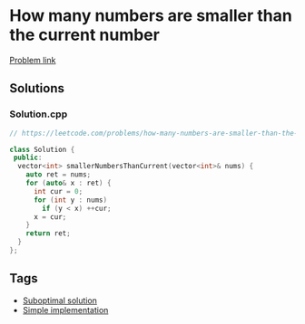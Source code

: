 # How many numbers are smaller than the current number

[Problem link](https://leetcode.com/problems/how-many-numbers-are-smaller-than-the-current-number)

## Solutions


### Solution.cpp
```cpp
// https://leetcode.com/problems/how-many-numbers-are-smaller-than-the-current-number

class Solution {
 public:
  vector<int> smallerNumbersThanCurrent(vector<int>& nums) {
    auto ret = nums;
    for (auto& x : ret) {
      int cur = 0;
      for (int y : nums)
        if (y < x) ++cur;
      x = cur;
    }
    return ret;
  }
};
```
## Tags

* [Suboptimal solution](/README.md#Suboptimal_solution)
* [Simple implementation](/README.md#Simple_implementation)
